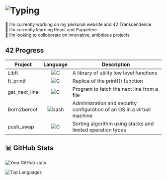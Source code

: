 # ![Typing](https://readme-typing-svg.demolab.com?font=Fira+Code&pause=1000&color=e2c3e2&width=435&lines=Hi+there+😺,+I'm+Phanta!;Welcome+to+my+profile!)

🔭 I’m currently working on my personal website and 42 Transcendence  
🌱 I’m currently learning React and Puppeteer  
👯 I’m looking to collaborate on innovative, ambitious projects  

## 42 Progress

| Project       | Language      | Description      |
|---------------|:-------------: |---------------|
| Libft | ![C](https://img.shields.io/badge/C-194c97) | A library of utility low level functions |
| ft_printf | ![C](https://img.shields.io/badge/C-194c97) | Replica of the printf() function |
| get_next_line | ![C](https://img.shields.io/badge/C-194c97) | Program to fetch the next line from a file |
| Born2beroot | ![bash](https://img.shields.io/badge/bash-194c97) | Administration and security configuration of an OS in a virtual machine |
| push_swap | ![C](https://img.shields.io/badge/C-194c97) | Sorting algorithm using stacks and limited operation types |


## 📊 GitHub Stats
![Your GitHub stats](https://github-readme-stats.vercel.app/api?username=Phantasiae-git&show_icons=true&theme=tokyonight&bg_color=0D1117&custom_title=Phanta's%20stats%20😼:&hide_border=true)

![Top Languages](https://github-readme-stats.vercel.app/api/top-langs/?username=Phantasiae-git&layout=compact&theme=tokyonight)
